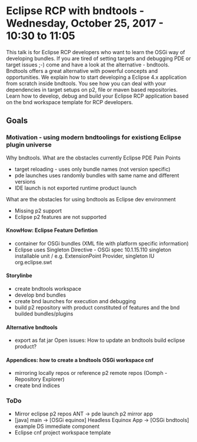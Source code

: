 # Eclipse RCP with bndtools - Wednesday, October 25, 2017 - 10:30 to 11:05
 
This talk is for Eclipse RCP developers who want to learn the OSGi way of developing bundles.
If you are tired of setting targets and debugging PDE or target issues ;-) come and have a look at the alternative - bndtools.
Bndtools offers a great alternative with powerful concepts and opportunities.
We explain how to start developing a Eclipse 4.x application from scratch inside bndtools.
You see how you can deal with your dependencies in target setups on p2, file or maven based repositories.
Learn how to develop, debug and build your Eclipse RCP application based on the bnd workspace template for RCP developers.

## Goals

### Motivation - using modern bndtoolings for existiong Eclipse plugin universe

Why bndtools. What are the obstacles currently
Eclipse PDE Pain Points

- target reloading - uses only bundle names (not version specific)
- pde launches uses randomly bundles with same name and different versions
- IDE launch is not exported runtime product launch

What are the obstacles for using bndtools as Eclipse dev environment

- Missing p2 support
- Eclipse p2 features are not supported
	
#### KnowHow: Eclipse Feature Defintion
- container for OSGi bundles (XML file with platform specific information)
- Eclipse uses Singleton Directive - OSGi spec 10.1.15.110
	singleton installable unit / e.g. ExtensionPoint Provider, singleton IU org.eclipse.swt 

#### Storylinbe
- create bndtools workspace
- develop bnd bundles
- create bnd launches for execution and debugging
- build p2 repository with product constituted of features and the bnd builded bundles/plugins

#### Alternative bndtools
- export as fat jar
Open issues: How to update an bndtools build eclipse product?

#### Appendices: how to create a bndtools OSGi workspace cnf
- mirroring locally repos or reference p2 remote repos (Oomph - Repository Explorer)
- create bnd indices

### ToDo

- Mirror eclipse p2 repos ANT -> pde launch p2 mirror app
- [java] main -> [OSGi equinox] Headless Equinox App -> [OSGi bndtools] example DS immediate component
- Eclipse cnf project workspace template


